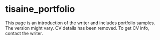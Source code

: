 # tisaine_portfolio
This page is an introduction of the writer and includes portfolio samples. The version might vary. CV details has been removed. To get CV info, contact the writer.
